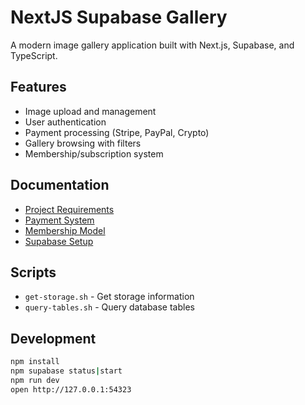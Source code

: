 # NextJS Supabase Gallery

A modern image gallery application built with Next.js, Supabase, and TypeScript.

## Features

- Image upload and management
- User authentication
- Payment processing (Stripe, PayPal, Crypto)
- Gallery browsing with filters
- Membership/subscription system

## Documentation

- [Project Requirements](docs/PRD.md)
- [Payment System](docs/payment.md)
- [Membership Model](docs/membership-model.md)
- [Supabase Setup](docs/supabase.md)

## Scripts

- `get-storage.sh` - Get storage information
- `query-tables.sh` - Query database tables

## Development

```bash
npm install
npm supabase status|start
npm run dev
open http://127.0.0.1:54323
```
